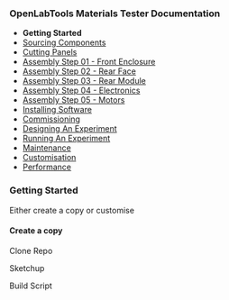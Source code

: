 ### OpenLabTools Materials Tester Documentation
- **Getting Started**
- [Sourcing Components](\01-sourcing_components.md)
- [Cutting Panels](\02-cutting_panels.md)
- [Assembly Step 01 - Front Enclosure](\03-assembly-01_front_enclosure.md)
- [Assembly Step 02 - Rear Face](\03-assembly-02_rear_face.md)
- [Assembly Step 03 - Rear Module](\03-assembly-03_rear_module.md)
- [Assembly Step 04 - Electronics](\03-assembly-04_electronics.md)
- [Assembly Step 05 - Motors](\03-assembly-05_motors.md)
- [Installing Software](\04-installing_software.md)
- [Commissioning](\05-commissioning.md)
- [Designing An Experiment](\06-designing_an_experiment.md)
- [Running An Experiment](\07-running_an_experiment.md)
- [Maintenance](\08-maintenance.md)
- [Customisation](\09-customisation.md)
- [Performance](\10-performance.md)

### Getting Started

[//]: # (END TITLE BLOCK)

Either create a copy or customise

#### Create a copy

Clone Repo

Sketchup

Build Script
